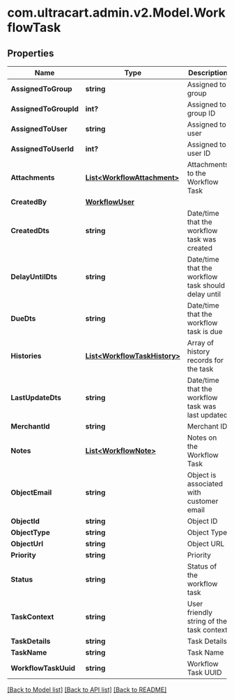 # com.ultracart.admin.v2.Model.WorkflowTask
## Properties

Name | Type | Description | Notes
------------ | ------------- | ------------- | -------------
**AssignedToGroup** | **string** | Assigned to group | [optional] 
**AssignedToGroupId** | **int?** | Assigned to group ID | [optional] 
**AssignedToUser** | **string** | Assigned to user | [optional] 
**AssignedToUserId** | **int?** | Assigned to user ID | [optional] 
**Attachments** | [**List&lt;WorkflowAttachment&gt;**](WorkflowAttachment.md) | Attachments to the Workflow Task | [optional] 
**CreatedBy** | [**WorkflowUser**](WorkflowUser.md) |  | [optional] 
**CreatedDts** | **string** | Date/time that the workflow task was created | [optional] 
**DelayUntilDts** | **string** | Date/time that the workflow task should delay until | [optional] 
**DueDts** | **string** | Date/time that the workflow task is due | [optional] 
**Histories** | [**List&lt;WorkflowTaskHistory&gt;**](WorkflowTaskHistory.md) | Array of history records for the task | [optional] 
**LastUpdateDts** | **string** | Date/time that the workflow task was last updated | [optional] 
**MerchantId** | **string** | Merchant ID | [optional] 
**Notes** | [**List&lt;WorkflowNote&gt;**](WorkflowNote.md) | Notes on the Workflow Task | [optional] 
**ObjectEmail** | **string** | Object is associated with customer email | [optional] 
**ObjectId** | **string** | Object ID | [optional] 
**ObjectType** | **string** | Object Type | [optional] 
**ObjectUrl** | **string** | Object URL | [optional] 
**Priority** | **string** | Priority | [optional] 
**Status** | **string** | Status of the workflow task | [optional] 
**TaskContext** | **string** | User friendly string of the task context | [optional] 
**TaskDetails** | **string** | Task Details | [optional] 
**TaskName** | **string** | Task Name | [optional] 
**WorkflowTaskUuid** | **string** | Workflow Task UUID | [optional] 


[[Back to Model list]](../README.md#documentation-for-models) [[Back to API list]](../README.md#documentation-for-api-endpoints) [[Back to README]](../README.md)

